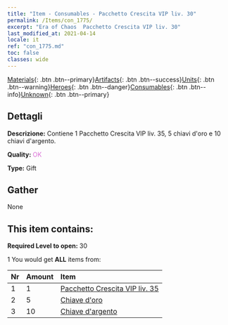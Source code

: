```yaml
---
title: "Item - Consumables - Pacchetto Crescita VIP liv. 30"
permalink: /Items/con_1775/
excerpt: "Era of Chaos  Pacchetto Crescita VIP liv. 30"
last_modified_at: 2021-04-14
locale: it
ref: "con_1775.md"
toc: false
classes: wide
---
```

 [Materials](/it/Items/){: .btn .btn--primary}[Artifacts](/it/Items/Artifacts/){: .btn .btn--success}[Units](/it/Items/Units/){: .btn .btn--warning}[Heroes](/it/Items/Heroes/){: .btn .btn--danger}[Consumables](/it/Items/Consumables/){: .btn .btn--info}[Unknown](/it/Items/Unknown/){: .btn .btn--primary}

## Dettagli
 **Descrizione:** Contiene 1 Pacchetto Crescita VIP liv. 35, 5 chiavi d'oro e 10 chiavi d'argento.

 **Quality:** <span style="color: #DA70D6">OK</span>

 **Type:** Gift

## Gather

  None

## This item contains:

 **Required Level to open:** 30

 1 You would get **ALL** items  from:

  | Nr | Amount |     Item    |
  |:---|:-------|:------------|
  | 1 | 1 | [Pacchetto Crescita VIP liv. 35](/it/Items/con_1776/) | 
  | 2 | 5 | [Chiave d'oro](/it/Items/con_783/) | 
  | 3 | 10 | [Chiave d'argento](/it/Items/con_693/) | 
